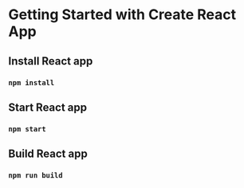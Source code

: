 # Getting Started with Create React App

## Install React app

### `npm install`

## Start React app

### `npm start`

## Build React app

### `npm run build`
